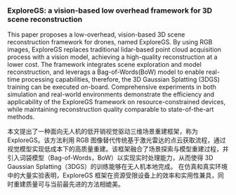 ### ExploreGS: a vision-based low overhead framework for 3D scene reconstruction

This paper proposes a low-overhead, vision-based 3D scene reconstruction framework for drones, named ExploreGS. By using RGB images, ExploreGS replaces traditional lidar-based point cloud acquisition process with a vision model, achieving a high-quality reconstruction at a lower cost. The framework integrates scene exploration and model reconstruction, and leverags a Bag-of-Words(BoW) model to enable real-time processing capabilities, therefore, the 3D Gaussian Splatting (3DGS) training can be executed on-board. Comprehensive experiments in both simulation and real-world environments demonstrate the efficiency and applicability of the ExploreGS framework on resource-constrained devices, while maintaining reconstruction quality comparable to state-of-the-art methods.

本文提出了一种面向无人机的低开销视觉驱动三维场景重建框架，称为 ExploreGS。该方法利用 RGB 图像替代传统基于激光雷达的点云获取流程，通过视觉模型实现低成本下的高质量重建。该框架融合了场景探索与模型重建过程，并引入词袋模型（Bag-of-Words，BoW）以实现实时处理能力，从而使得 3D Gaussian Splatting（3DGS）的训练能够在无人机本地完成。
在仿真和真实环境中的大量实验表明，ExploreGS 框架在资源受限设备上的效率和实用性兼具，同时重建质量可与当前最先进的方法相媲美。
